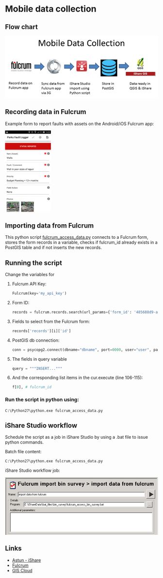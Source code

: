 # Mobile data collection

## Flow chart

![flow chart image](https://raw.githubusercontent.com/rjspiers/mobile-GIS-data-collection/master/gis%20flowchart%20for%20github.png)


## Recording data in Fulcrum

Example form to report faults with assets on the Android/iOS Fulcrum app:

<img src="https://raw.githubusercontent.com/rjspiers/mobile-GIS-data-collection/master/fulcrum_form_example.png" width=30%>

## Importing data from Fulcrum

This python script [fulcrum_access_data.py](fulcrum_access_data.py) connects to a Fulcrum form, stores the form records in a variable, checks if fulcrum_id already exists in a PostGIS table and if not inserts the new records.

## Running the script
Change the variables for 

1. Fulcrum API Key: 
	```python
	Fulcrum(key='my_api_key')
	```

1. Form ID: 
	
	```python
	records = fulcrum.records.search(url_params={'form_id': '485688d9-aca6-4586-a624-260b0ca71c6a'})
	```

1. Fields to select from the Fulcrum form: 
	
	```python
	records['records'][i]['id']
	```

1. PostGIS db connection: 
	
	```python
	conn = psycopg2.connect(dbname="dbname", port=0000, user="user", password="password", host="host")
	```

1. The fields in query variable 
	
	```python
	query = """INSERT..."""
	```

1. And the corresponding list items in the cur.execute (line 106-115): 
	
	```python
	f[0], # fulcrum_id
	```



### Run the script in python using:

`
C:\Python27\python.exe fulcrum_access_data.py
`

## iShare Studio workflow
Schedule the script as a job in iShare Studio by using a .bat file to issue python commands.

Batch file content:

```bat
C:\Python27\python.exe fulcrum_access_data.py
```

iShare Studio workflow job:

![workflow job image](https://raw.githubusercontent.com/rjspiers/mobile-GIS-data-collection/master/iShare_studio_job.PNG)

## Links
- [Astun - iShare](https://astuntechnology.com/)
- [Fulcrum](http://www.fulcrumapp.com/)
- [GIS Cloud](http://www.giscloud.com/)
